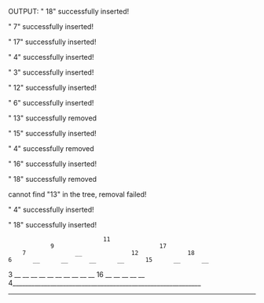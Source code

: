OUTPUT:
" 18" successfully inserted!

"  7" successfully inserted!

" 17" successfully inserted!

"  4" successfully inserted!

"  3" successfully inserted!

" 12" successfully inserted!

"  6" successfully inserted!

" 13" successfully removed

" 15" successfully inserted!

"  4" successfully removed

" 16" successfully inserted!

" 18" successfully removed

cannot find "13" in the tree, removal failed!

"  4" successfully inserted!

" 18" successfully inserted!


                               11
                9                              17
        7              __              12              18
    6      __      __      __      __      15      __      __
  3  __  __  __  __  __  __  __  __  __  __  16  __  __  __  __
__ 4____________________________________________________________
________________________________________________________________________________________________________________________________
